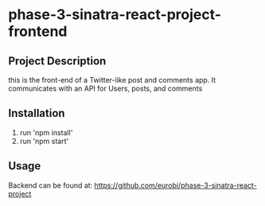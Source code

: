 # phase-3-sinatra-react-project-frontend

## Project Description
this is the front-end of a Twitter-like post and comments app. It communicates with an API for Users, posts, and comments

## Installation
1. run 'npm install'
2. run 'npm start'

## Usage
Backend can be found at: https://github.com/eurobi/phase-3-sinatra-react-project

